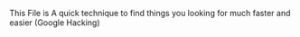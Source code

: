 This File is A quick technique to find things you looking for much faster and easier (Google Hacking)
